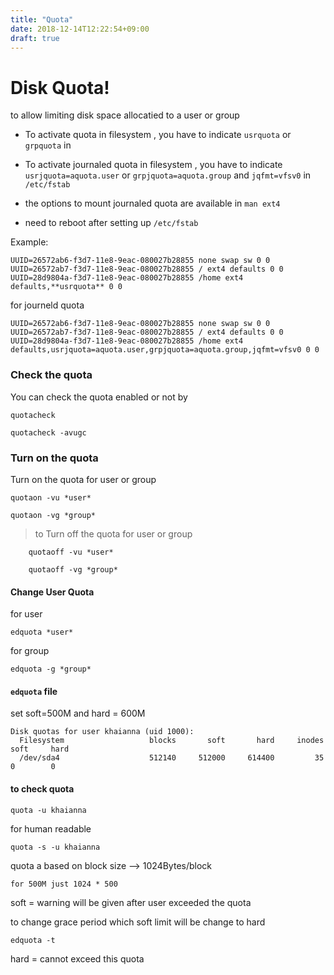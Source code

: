 ```yaml
---
title: "Quota"
date: 2018-12-14T12:22:54+09:00
draft: true
---
```


# Disk Quota!

to allow limiting disk space allocatied to a user or group

* To activate quota in filesystem , you have to indicate `usrquota` or `grpquota` in

* To activate journaled quota in filesystem , you have to indicate `usrjquota=aquota.user` or `grpjquota=aquota.group` and `jqfmt=vfsv0` in
`/etc/fstab` 

* the options to mount journaled quota are available in `man ext4`

* need to reboot after setting up `/etc/fstab`

Example:

	UUID=26572ab6-f3d7-11e8-9eac-080027b28855 none swap sw 0 0                  
	UUID=26572ab7-f3d7-11e8-9eac-080027b28855 / ext4 defaults 0 0               
	UUID=28d9804a-f3d7-11e8-9eac-080027b28855 /home ext4 defaults,**usrquota** 0 0  

for journeld quota

	UUID=26572ab6-f3d7-11e8-9eac-080027b28855 none swap sw 0 0                  
	UUID=26572ab7-f3d7-11e8-9eac-080027b28855 / ext4 defaults 0 0               
	UUID=28d9804a-f3d7-11e8-9eac-080027b28855 /home ext4 defaults,usrjquota=aquota.user,grpjquota=aquota.group,jqfmt=vfsv0 0 0  


### Check the quota

You can check the quota enabled or not by

	quotacheck

	quotacheck -avugc

### Turn on the quota

Turn on the quota for user or group

	quotaon -vu *user*

	quotaon -vg *group*

> to Turn off the quota for user or group

		quotaoff -vu *user*

		quotaoff -vg *group*

#### Change User Quota

for user 

	edquota *user*

for group

	edquota -g *group*

#### `edquota` file

set soft=500M and hard = 600M

	Disk quotas for user khaianna (uid 1000): 
	  Filesystem                   blocks       soft       hard     inodes     soft     hard
	  /dev/sda4                    512140     512000     614400         35        0        0

#### to check quota 

	quota -u khaianna	

for human readable

	quota -s -u khaianna	

quota a based on block size --> 1024Bytes/block

	for 500M just 1024 * 500

soft = warning will be given after user exceeded the quota

to change grace period which soft limit will be change to hard
	
	edquota -t 

hard = cannot exceed this quota 

